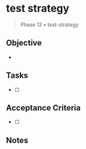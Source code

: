 # test strategy

> Phase 12 • test-strategy

## Objective
- 

## Tasks
- [ ] 

## Acceptance Criteria
- [ ] 

## Notes


